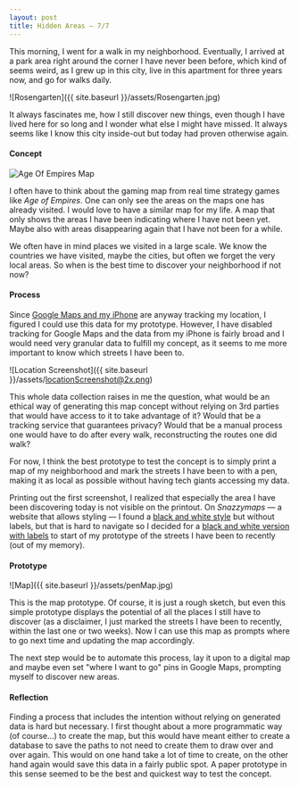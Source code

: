 ```yaml
---
layout: post
title: Hidden Areas — 7/7
---
```


This morning, I went for a walk in my neighborhood. Eventually, I arrived at a park area right around the corner I have never been before, which kind of seems weird, as I grew up in this city, live in this apartment for three years now, and go for walks daily.

![Rosengarten]({{ site.baseurl }}/assets/Rosengarten.jpg)

It always fascinates me, how I still discover new things, even though I have lived here for so long and I wonder what else I might have missed. It always seems like I know this city inside-out but today had proven otherwise again.

#### Concept

![Age Of Empires Map](https://www.windowscentral.com/sites/wpcentral.com/files/styles/larger/public/field/image/2019/11/age-of-empires-ii-de-fast-castle-knights-01.jpg)

I often have to think about the gaming map from real time strategy games like *Age of Empires*. One can only see the areas on the maps one has already visited. I would love to have a similar map for my life. A map that only shows the areas I have been indicating where I have not been yet. Maybe also with areas disappearing again that I have not been for a while.

We often have in mind places we visited in a large scale. We know the countries we have visited, maybe the cities, but often we forget the very local areas. So when is the best time to discover your neighborhood if not now?

#### Process

Since [Google Maps and my iPhone](https://www.howtogeek.com/437871/how-to-find-your-location-history-on-iphone-or-ipad/) are anyway tracking my location, I figured I could use this data for my prototype. However, I have disabled tracking for Google Maps and the data from my iPhone is fairly broad and I would need very granular data to fulfill my concept, as it seems to me more important to know which streets I have been to.

![Location Screenshot]({{ site.baseurl }}/assets/locationScreenshot@2x.png)

This whole data collection raises in me the question, what would be an ethical way of generating this map concept without relying on 3rd parties that would have access to it to take advantage of it? Would that be a tracking service that guarantees privacy? Would that be a manual process one would have to do after every walk, reconstructing the routes one did walk?

For now, I think the best prototype to test the concept is to simply print a map of my neighborhood and mark the streets I have been to with a pen, making it as local as possible without having tech giants accessing my data. 

Printing out the first screenshot, I realized that especially the area I have been discovering today is not visible on the printout. On *Snazzymaps* — a website that allows styling — I found a [black and white style](https://snazzymaps.com/style/117/minimalistic-black-and-white) but without labels, but that is hard to navigate so I decided for a [black and white version with labels](https://snazzymaps.com/style/4069/navigation) to start of my prototype of the streets I have been to recently (out of my memory).

#### Prototype

![Map]({{ site.baseurl }}/assets/penMap.jpg)

This is the map prototype. Of course, it is just a rough sketch, but even this simple prototype displays the potential of all the places I still have to discover (as a disclaimer, I just marked the streets I have been to recently, within the last one or two weeks). Now I can use this map as prompts where to go next time and updating the map accordingly. 

The next step would be to automate this process, lay it upon to a digital map and maybe even set "where I want to go" pins in Google Maps, prompting myself to discover new areas.

#### Reflection

Finding a process that includes the intention without relying on generated data is hard but necessary. I first thought about a more programmatic way (of course…) to create the map, but this would have meant either to create a database to save the paths to not need to create them to draw over and over again. This would on one hand take a lot of time to create, on the other hand again would save this data in a fairly public spot. A paper prototype in this sense seemed to be the best and quickest way to test the concept.